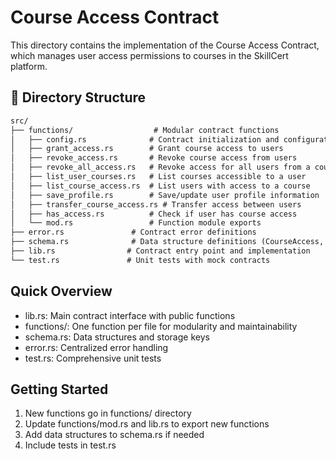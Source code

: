# Course Access Contract

This directory contains the implementation of the Course Access Contract, which manages user access permissions to courses in the SkillCert platform.

## 📁 Directory Structure

```txt
src/
├── functions/                  # Modular contract functions
│   ├── config.rs              # Contract initialization and configuration
│   ├── grant_access.rs        # Grant course access to users
│   ├── revoke_access.rs       # Revoke course access from users
│   ├── revoke_all_access.rs   # Revoke access for all users from a course
│   ├── list_user_courses.rs   # List courses accessible to a user
│   ├── list_course_access.rs  # List users with access to a course
│   ├── save_profile.rs        # Save/update user profile information
│   ├── transfer_course_access.rs # Transfer access between users
│   ├── has_access.rs          # Check if user has course access
│   └── mod.rs                 # Function module exports
├── error.rs               # Contract error definitions
├── schema.rs              # Data structure definitions (CourseAccess, UserCourses, etc.)
├── lib.rs                # Contract entry point and implementation
└── test.rs               # Unit tests with mock contracts
```

## Quick Overview

- lib.rs: Main contract interface with public functions
- functions/: One function per file for modularity and maintainability
- schema.rs: Data structures and storage keys
- error.rs: Centralized error handling
- test.rs: Comprehensive unit tests

## Getting Started
1. New functions go in functions/ directory
2. Update functions/mod.rs and lib.rs to export new functions
3. Add data structures to schema.rs if needed
4. Include tests in test.rs